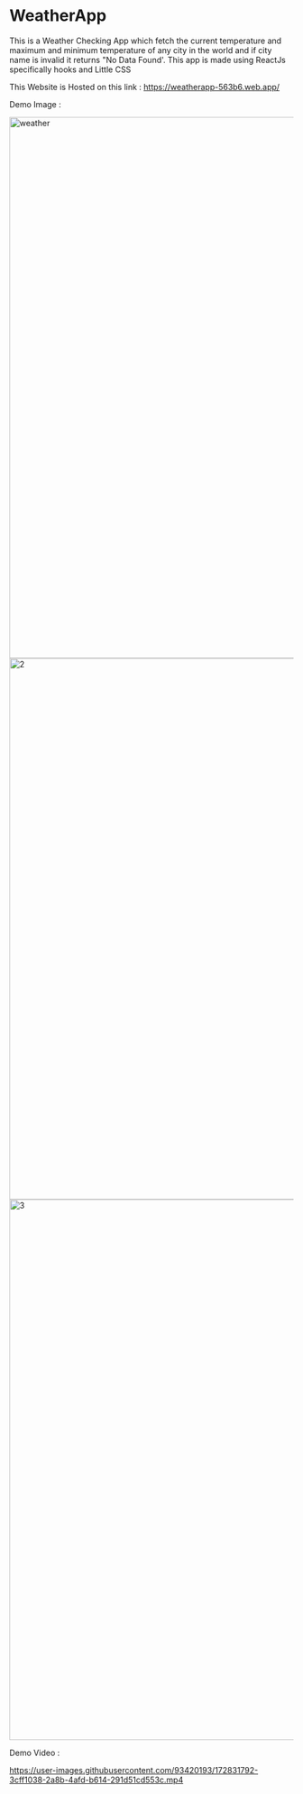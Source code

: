 # WeatherApp
This is a Weather Checking App which fetch the current temperature and maximum and minimum temperature of any city in the world and if city name is invalid it returns "No Data Found'. This app is made using ReactJs specifically hooks and Little CSS

This Website is Hosted on this link : https://weatherapp-563b6.web.app/

Demo Image : 

<img width="960" alt="weather" src="https://user-images.githubusercontent.com/93420193/172831682-c40ef74f-0c40-4e07-8afc-83f7f94d45e1.png">
<img width="960" alt="2" src="https://user-images.githubusercontent.com/93420193/172831691-a51fbf86-b1ac-45cc-885e-4bad1b587625.png">
<img width="959" alt="3" src="https://user-images.githubusercontent.com/93420193/172831699-d3c21c54-ca95-4fb6-9079-3666eafbd7ba.png">

Demo Video : 

https://user-images.githubusercontent.com/93420193/172831792-3cff1038-2a8b-4afd-b614-291d51cd553c.mp4

